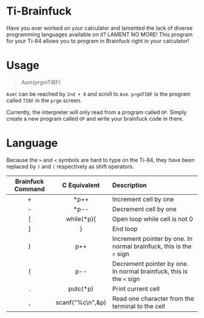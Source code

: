 # Ti-Brainfuck
Have you ever worked on your calculator and lamented the lack of diverse programming languages available on it? LAMENT NO MORE! This program for your Ti-84 allows you to program in Brainfuck right in your calculator!

# Usage
> Asm(prgmTIBF)

`Asm(` can be reached by `2nd + 0` and scroll to `Asm`. `prgmTIBF` is the program called `TIBF` in the `prgm` screen.

Currently, the interpreter will only read from a program called `OP`. Simply create a new program called `OP` and write your brainfuck code in there. 

# Language

Because the `>` and `<` symbols are hard to type on the Ti-84, they have been replaced by `)` and `(` respectively as shift operators.

| Brainfuck Command | C Equivalent | Description |
|:-:|:-:|:--|
|+|*p++|Increment cell by one|
|-|*p--|Decrement cell by one|
|[|while(*p){|Open loop while cell is not 0|
|]|}|End loop|
|)|p++|Increment pointer by one. In normal brainfuck, this is the `>` sign|
|(|p--|Decrement pointer by one. In normal brainfuck, this is the `<` sign|
|.|putc(*p)|Print current cell|
|,|scanf("%c\n",&p)|Read one character from the terminal to the cell|
